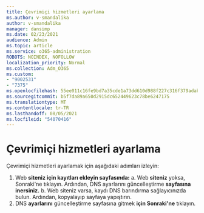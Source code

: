 ```yaml
---
title: Çevrimiçi hizmetleri ayarlama
ms.author: v-smandalika
author: v-smandalika
manager: dansimp
ms.date: 02/23/2021
audience: Admin
ms.topic: article
ms.service: o365-administration
ROBOTS: NOINDEX, NOFOLLOW
localization_priority: Normal
ms.collection: Adm_O365
ms.custom:
- "9002531"
- "7375"
ms.openlocfilehash: 55ee011c16fe9bd7a35cde1a73dd610d988f227c316f379adab0483973ab903d
ms.sourcegitcommit: b5f7da89a650d2915dc652449623c78be6247175
ms.translationtype: MT
ms.contentlocale: tr-TR
ms.lasthandoff: 08/05/2021
ms.locfileid: "54070416"
---
```

# <a name="set-up-online-services"></a>Çevrimiçi hizmetleri ayarlama

Çevrimiçi hizmetleri ayarlamak için aşağıdaki adımları izleyin:

1. Web **siteniz için kayıtları ekleyin sayfasında:** a. Web **siteniz** yoksa, Sonraki'ne tıklayın. Ardından, DNS ayarlarını güncelleştirme **sayfasına inersiniz.**
    b. Web siteniz varsa, kaydı DNS barındırma sağlayıcınızda bulun. Ardından, kopyalayıp sayfaya yapıştırın.
2. DNS **ayarlarını** güncelleştirme sayfasına gitmek **için Sonraki'ne** tıklayın.